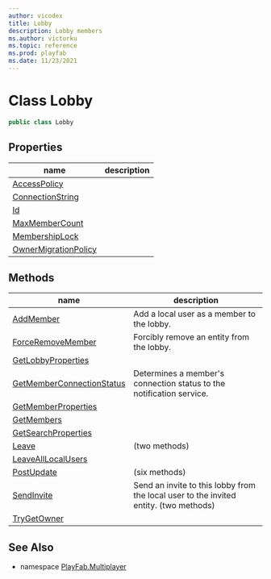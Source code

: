 ```yaml
---
author: vicodex
title: Lobby
description: Lobby members
ms.author: victorku
ms.topic: reference
ms.prod: playfab
ms.date: 11/23/2021
---
```


# Class Lobby

```csharp
public class Lobby
```

## Properties

| name | description |
| --- | --- |
| [AccessPolicy](Lobby/AccessPolicy.md) |  |
| [ConnectionString](Lobby/ConnectionString.md) |  |
| [Id](Lobby/Id.md) |  |
| [MaxMemberCount](Lobby/MaxMemberCount.md) |  |
| [MembershipLock](Lobby/MembershipLock.md) |  |
| [OwnerMigrationPolicy](Lobby/OwnerMigrationPolicy.md) |  |

## Methods

| name | description |
| --- | --- |
| [AddMember](Lobby/AddMember.md) | Add a local user as a member to the lobby. |
| [ForceRemoveMember](Lobby/ForceRemoveMember.md) | Forcibly remove an entity from the lobby. |
| [GetLobbyProperties](Lobby/GetLobbyProperties.md) |  |
| [GetMemberConnectionStatus](Lobby/GetMemberConnectionStatus.md) | Determines a member's connection status to the notification service. |
| [GetMemberProperties](Lobby/GetMemberProperties.md) |  |
| [GetMembers](Lobby/GetMembers.md) |  |
| [GetSearchProperties](Lobby/GetSearchProperties.md) |  |
| [Leave](Lobby/Leave.md) |  (two methods) |
| [LeaveAllLocalUsers](Lobby/LeaveAllLocalUsers.md) |  |
| [PostUpdate](Lobby/PostUpdate.md) |  (six methods) |
| [SendInvite](Lobby/SendInvite.md) | Send an invite to this lobby from the local user to the invited entity. (two methods) |
| [TryGetOwner](Lobby/TryGetOwner.md) |  |

## See Also

* namespace [PlayFab.Multiplayer](../PlayFabMultiplayerSDK.md)
